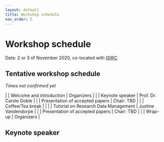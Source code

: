 ```yaml
---
layout: default
title: Workshop schedule
nav_order: 5
---
```


# Workshop schedule

Date: 2 or 3 of November 2020, co-located with [ISWC](../docs/iswc)

## Tentative workshop schedule
_Times not confirmed yet_

|  | Welcome and introduction | Organizers | 
|  | Keynote speaker | Prof. Dr. Carole Goble |
|  | Presentation of accepted papers |  Chair: TBD |
|  | Coffee/Tea break | |
|  | Tutorial on Research Data Management | Justine Vandendorpe |
|  | Presentation of accepted papers | Chair: TBD | 
|  | Wrap-up | Organizers | 


## Keynote speaker

